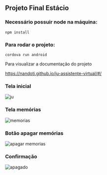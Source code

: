 ## Projeto Final Estácio

### Necessário possuir node na máquina:

```
npm install
```
### Para rodar o projeto:
```
cordova run android
```
Para visualizar a documentação do projeto

<https://nandoti.github.io/ju-assistente-virtual/#/>


### Tela inicial

![ju](https://user-images.githubusercontent.com/73204469/195917289-86d37411-f191-4859-84ce-d8adc996427f.jpg)

### Tela memórias

![memorias](https://user-images.githubusercontent.com/73204469/195915171-fcff5bda-c16d-4d4d-9c50-5f10b769a7db.jpg)

### Botão apagar memórias

![apagar memorias](https://user-images.githubusercontent.com/73204469/195915255-60e8dbfd-ee0b-446d-8857-1135c0d35493.jpg)

### Confirmação

![apagado](https://user-images.githubusercontent.com/73204469/195917197-285700a6-1582-40ef-93fd-9ae9106d1507.jpg)
